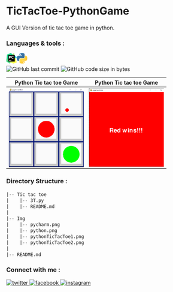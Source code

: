 # TicTacToe-PythonGame
A GUI Version of tic tac toe game in python.


### Languages & tools :
[<img align="left" alt="Pycharm" width="28px" src="./Img/pycharm.png">][python]
[<img align="left" alt="python" width="28px" src="./Img/python.png">][python]
<br/><br/>
![GitHub last commit](https://img.shields.io/github/last-commit/AbhilashTUofficial/TicTacToe-PythonGame?color=blue&label=Last%20Commit%3A&style=for-the-badge) ![GitHub code size in bytes](https://img.shields.io/github/languages/code-size/AbhilashTUofficial/TicTacToe-PythonGame?label=Repo%20Size%3A&style=for-the-badge)

|Python Tic tac toe Game| Python Tic tac toe Game |
|------|-------|
|<img align="left" alt="tic tac toe game" width="200px" src="./Img/pythonTicTacToe1.png">|<img align="left" alt="tic tac toe game" width="200px" src="./Img/pythonTicTacToe2.png">|

### Directory Structure :
    |-- Tic tac toe
    |    |-- 3T.py
    |    |-- README.md
    |
    |-- Img
    |    |-- pycharm.png
    |    |-- python.png
    |    |-- pythonTicTacToe1.png
    |    |-- pythonTicTacToe2.png
    |
    |-- README.md


### Connect with me :  
<a href="https://twitter.com/Abhilash_TU" target="_blank">
<img src=https://img.shields.io/badge/twitter-%2300acee.svg?&style=for-the-badge&logo=twitter&logoColor=white alt=twitter style="margin-bottom: 5px;" />
</a>
<a href="https://www.facebook.com/Abhilashtuofficial" target="_blank">
<img src=https://img.shields.io/badge/facebook-%232E87FB.svg?&style=for-the-badge&logo=facebook&logoColor=white alt=facebook style="margin-bottom: 5px;" />
</a>
<a href="https://www.instagram.com/abhilash_tu/" target="_blank">
<img src=https://img.shields.io/badge/instagram-%23000000.svg?&style=for-the-badge&logo=instagram&logoColor=white alt=instagram style="margin-bottom: 5px;" />
</a>  
<br/>

[python]:https://github.com/AbhilashTUofficial/Python-programming
